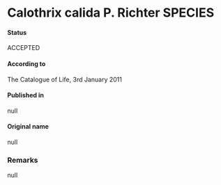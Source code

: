 # Calothrix calida P. Richter SPECIES

#### Status
ACCEPTED

#### According to
The Catalogue of Life, 3rd January 2011

#### Published in
null

#### Original name
null

### Remarks
null